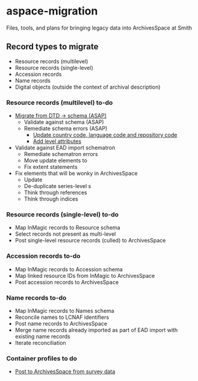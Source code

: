 # aspace-migration
Files, tools, and plans for bringing legacy data into ArchivesSpace at Smith
## Record types to migrate
* Resource records (multilevel)
* Resource records (single-level)
* Accession records
* Name records
* Digital objects (outside the context of archival description)

### Resource records (multilevel) to-do
* [Migrate from DTD -> schema (ASAP)](https://github.com/smith-special-collections/aspace-migration/blob/master/resources/EAD%20fixes%20now/dtd2schema.xsl)
	* Validate against schema (ASAP)
	* Remediate schema errors (ASAP)
		* [Update country code, language code and repository code](https://github.com/smith-special-collections/aspace-migration/blob/master/resources/EAD%20fixes%20now/SchemaCompliance.xsl)
		* [Add level attributes](https://github.com/smith-special-collections/aspace-migration/blob/master/resources/EAD%20fixes%20now/AddLevelIfNotPresent.xsl)
* Validate against EAD import schematron
	* Remediate schematron errors
	* Move update <note> elements to <odd>
	* Fix extent statements
* Fix elements that will be wonky in ArchivesSpace
	* Update <subtitle>
	* De-duplicate series-level <c>s 
	* Think through references
	* Think through indices
	
### Resource records (single-level) to-do
* Map InMagic records to Resource schema
* Select records not present as multi-level
* Post single-level resource records (culled) to ArchivesSpace

### Accession records to-do
* Map InMagic records to Accession schema
* Map linked resource IDs from InMagic to ArchivesSpace
* Post accession records to ArchivesSpace

### Name records to-do
* Map InMagic records to Names schema
* Reconcile names to LCNAF identifiers
* Post name records to ArchivesSpace
* Merge name records already imported as part of EAD import with existing name records
* Iterate reconciliation

### Container profiles to do
* [Post to ArchivesSpace from survey data](https://github.com/smith-special-collections/aspace-migration/blob/master/container%20profiles/AddContainerProfiles.py)
